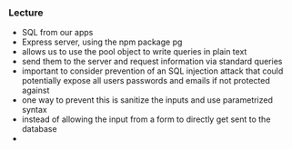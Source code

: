 ### Lecture
- SQL from our apps
- Express server, using the npm package pg
- allows us to use the pool object to write queries in plain text
- send them to the server and request information via standard queries
- important to consider prevention of an SQL injection attack that could potentially expose all users passwords and emails if not protected against
- one way to prevent this is sanitize the inputs and use parametrized  syntax
- instead of allowing the input from a form to directly get sent to the database
- 